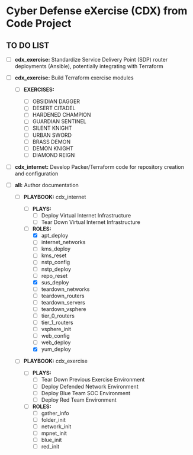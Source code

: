 # Cyber Defense eXercise (CDX) from Code Project
## TO DO LIST

- [ ] **cdx_exercise:** Standardize Service Delivery Point (SDP) router deployments (Ansible), potentially integrating with Terraform

- [ ] **cdx_exercise:** Build Terraform exercise modules

    - [ ] **EXERCISES:**

        - [ ] OBSIDIAN DAGGER
        - [ ] DESERT CITADEL
        - [ ] HARDENED CHAMPION
        - [ ] GUARDIAN SENTINEL
        - [ ] SILENT KNIGHT
        - [ ] URBAN SWORD
        - [ ] BRASS DEMON
        - [ ] DEMON KNIGHT
        - [ ] DIAMOND REIGN

- [ ] **cdx_internet:** Develop Packer/Terraform code for repository creation and configuration

- [ ] **all:** Author documentation

  - [ ] **PLAYBOOK:** cdx_internet

    - [ ] **PLAYS:** 
        - [ ] Deploy Virtual Internet Infrastructure
        - [ ] Tear Down Virtual Internet Infrastructure

    - [ ] **ROLES:**
        - [x] apt_deploy
        - [ ] internet_networks
        - [ ] kms_deploy
        - [ ] kms_reset
        - [ ] nstp_config
        - [ ] nstp_deploy
        - [ ] repo_reset
        - [x] sus_deploy
        - [ ] teardown_networks
        - [ ] teardown_routers
        - [ ] teardown_servers
        - [ ] teardown_vsphere
        - [ ] tier_0_routers
        - [ ] tier_1_routers
        - [ ] vsphere_init
        - [ ] web_config
        - [ ] web_deploy
        - [x] yum_deploy

  - [ ] **PLAYBOOK:** cdx_exercise

    - [ ] **PLAYS:**
        - [ ] Tear Down Previous Exercise Environment
        - [ ] Deploy Defended Network Environment
        - [ ] Deploy Blue Team SOC Environment
        - [ ] Deploy Red Team Environment

    - [ ] **ROLES:**
        - [ ] gather_info
        - [ ] folder_init
        - [ ] network_init
        - [ ] mpnet_init
        - [ ] blue_init
        - [ ] red_init